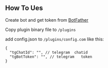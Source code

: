 ## How To Ues

Create bot and get token from [BotFather](https://t.me/BotFather)

Copy plugin binary file to `/plugins` 

add config.json to `/plugins/config.com` like this:

```jsonc
{
  "tgChatId": "", // telegram  chatid
  "tgBotToken": "", // telegram   token
}

```